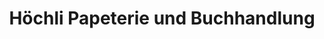 ---
title: "Höchli Papeterie und Buchhandlung"
url: /engelberg/hoechli-papeterie-und-buchhandlung/
shop: Bücher
---